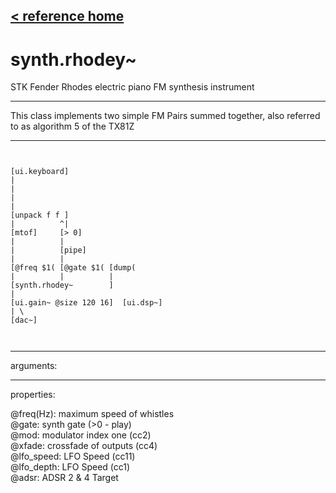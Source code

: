 [< reference home](ceammc_lib.html)
---

# synth.rhodey~


STK Fender Rhodes electric piano FM synthesis instrument

---

This class implements two simple FM Pairs summed together, also referred to as
            algorithm 5 of the TX81Z<br>


---


```


[ui.keyboard]
|
|
|
|
[unpack f f ]
|          ^|
[mtof]     [> 0]
|          |
|          [pipe]
|          |
[@freq $1( [@gate $1( [dump(
|          |          |
[synth.rhodey~        ]
|
[ui.gain~ @size 120 16]  [ui.dsp~]
| \
[dac~]

            
```

---
arguments:


---
properties:

@freq(Hz): maximum speed of whistles<br>
@gate: synth gate
            (&gt;0 - play)<br>
@mod: modulator index one
            (cc2)<br>
@xfade: crossfade of outputs
            (cc4)<br>
@lfo_speed: LFO Speed
            (cc11)<br>
@lfo_depth: LFO Speed
            (cc1)<br>
@adsr: ADSR 2 &amp; 4
            Target<br>

